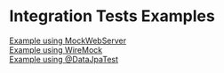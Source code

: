 # Integration Tests Examples

[Example using MockWebServer](https://github.com/brunosantanati/spring-examples/blob/master/demo/src/test/kotlin/com/example/demo/http/client/PostServiceTest.kt)  
[Example using WireMock](https://github.com/brunosantanati/spring-testing/blob/master/src/test/java/example/weather/WeatherClientIntegrationTest.java)  
[Example using @DataJpaTest](https://github.com/brunosantanati/spring-testing/blob/master/src/test/java/example/person/PersonRepositoryIntegrationTest.java)  
